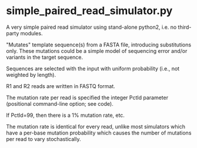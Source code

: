 # simple_paired_read_simulator.py

A very simple paired read simulator using stand-alone python2, i.e. no third-party modules.

"Mutates" template sequence(s) from a FASTA file, introducing substitutions only. These mutations could be a simple model of sequencing error and/or variants in the target sequence.

Sequences are selected with the input with uniform probability (i.e., not weighted by length).

R1 and R2 reads are written in FASTQ format.

The mutation rate per read is specified the integer PctId parameter (positional command-line option; see code).

If PctId=99, then there is a 1% mutation rate, etc.

The mutation rate is identical for every read, unlike most simulators which have a per-base mutation probability
which causes the number of mutations per read to vary stochastically.
